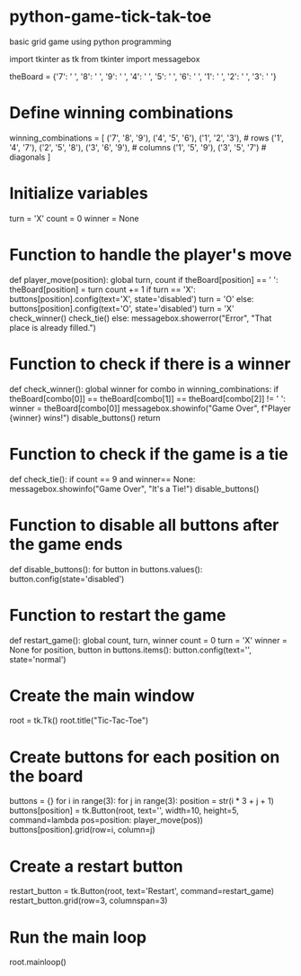 # python-game-tick-tak-toe
basic grid game using python programming

import tkinter as tk
from tkinter import messagebox

theBoard = {'7': ' ', '8': ' ', '9': ' ',
            '4': ' ', '5': ' ', '6': ' ',
            '1': ' ', '2': ' ', '3': ' '}

# Define winning combinations
winning_combinations = [
    ('7', '8', '9'), ('4', '5', '6'), ('1', '2', '3'),  # rows
    ('1', '4', '7'), ('2', '5', '8'), ('3', '6', '9'),  # columns
    ('1', '5', '9'), ('3', '5', '7')                    # diagonals
]


# Initialize variables
turn = 'X'
count = 0
winner = None

# Function to handle the player's move
def player_move(position):
    global turn, count
    if theBoard[position] == ' ':
        theBoard[position] = turn
        count += 1
        if turn == 'X':
            buttons[position].config(text='X', state='disabled')
            turn = 'O'
        else:
            buttons[position].config(text='O', state='disabled')
            turn = 'X'
        check_winner()
        check_tie()
    else:
        messagebox.showerror("Error", "That place is already filled.")

# Function to check if there is a winner
def check_winner():
    global winner
    for combo in winning_combinations:
        if theBoard[combo[0]] == theBoard[combo[1]] == theBoard[combo[2]] != ' ':
            winner = theBoard[combo[0]]
            messagebox.showinfo("Game Over", f"Player {winner} wins!")
            disable_buttons()
            return

# Function to check if the game is a tie
def check_tie():
    if count == 9 and winner== None:
        messagebox.showinfo("Game Over", "It's a Tie!")
        disable_buttons()

# Function to disable all buttons after the game ends
def disable_buttons():
    for button in buttons.values():
        button.config(state='disabled')

# Function to restart the game
def restart_game():
    global  count, turn, winner
    count = 0
    turn = 'X'
    winner = None
    for position, button in buttons.items():
        button.config(text='', state='normal')

# Create the main window
root = tk.Tk()
root.title("Tic-Tac-Toe")


# Create buttons for each position on the board
buttons = {}
for i in range(3):
    for j in range(3):
        position = str(i * 3 + j + 1)
        buttons[position] = tk.Button(root, text='', width=10, height=5,
                                       command=lambda pos=position: player_move(pos))
        buttons[position].grid(row=i, column=j)



# Create a restart button
restart_button = tk.Button(root, text='Restart', command=restart_game)
restart_button.grid(row=3, columnspan=3)

# Run the main loop
root.mainloop()
